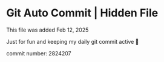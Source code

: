 # Git Auto Commit | Hidden File

This file was added Feb 12, 2025

Just for fun and keeping my daily git commit active 🤪

commit number: 2824207
